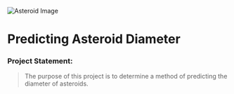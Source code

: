 ![Asteroid Image](https://cdn.pixabay.com/photo/2016/05/29/09/19/space-1422642_960_720.jpg)

# Predicting Asteroid Diameter

### Project Statement:
> The purpose of this project is to determine a method of predicting the diameter of asteroids.
